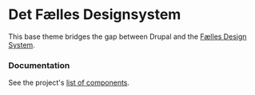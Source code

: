 # Det Fælles Designsystem

This base theme bridges the gap between Drupal and the [Fælles Design System].

### Documentation
See the project's [list of components](https://designsystem.dk/komponenter/).

[Fælles Design System]: https://designsystem.dk

